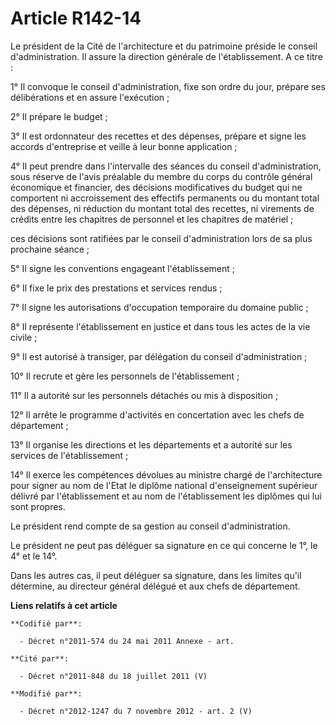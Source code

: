 # Article R142-14

Le président de la Cité de l'architecture et du patrimoine préside le conseil d'administration. Il assure la direction
générale de l'établissement. A ce titre :

1° Il convoque le conseil d'administration, fixe son ordre du jour, prépare ses délibérations et en assure l'exécution ;

2° Il prépare le budget ;

3° Il est ordonnateur des recettes et des dépenses, prépare et signe les accords d'entreprise et veille à leur bonne
application ;

4° Il peut prendre dans l'intervalle des séances du conseil d'administration, sous réserve de l'avis préalable du membre du
corps du contrôle général économique et financier, des décisions modificatives du budget qui ne comportent ni accroissement
des effectifs permanents ou du montant total des dépenses, ni réduction du montant total des recettes, ni virements de
crédits entre les chapitres de personnel et les chapitres de matériel ; 

ces décisions sont ratifiées par le conseil d'administration lors de sa plus prochaine séance ;

5° Il signe les conventions engageant l'établissement ;

6° Il fixe le prix des prestations et services rendus ;

7° Il signe les autorisations d'occupation temporaire du domaine public ;

8° Il représente l'établissement en justice et dans tous les actes de la vie civile ;

9° Il est autorisé à transiger, par délégation du conseil d'administration ;

10° Il recrute et gère les personnels de l'établissement ;

11° Il a autorité sur les personnels détachés ou mis à disposition ;

12° Il arrête le programme d'activités en concertation avec les chefs de département ;

13° Il organise les directions et les départements et a autorité sur les services de l'établissement ;

14° Il exerce les compétences dévolues au ministre chargé de l'architecture pour signer au nom de l'Etat le diplôme national
d'enseignement supérieur délivré par l'établissement et au nom de l'établissement les diplômes qui lui sont propres.

Le président rend compte de sa gestion au conseil d'administration.

Le président ne peut pas déléguer sa signature en ce qui concerne le 1°, le 4° et le 14°.

Dans les autres cas, il peut déléguer sa signature, dans les limites qu'il détermine, au directeur général délégué et aux
chefs de département.

**Liens relatifs à cet article**

	**Codifié par**:

	  - Décret n°2011-574 du 24 mai 2011 Annexe - art.

	**Cité par**:

	  - Décret n°2011-848 du 18 juillet 2011 (V)

	**Modifié par**:

	  - Décret n°2012-1247 du 7 novembre 2012 - art. 2 (V)
